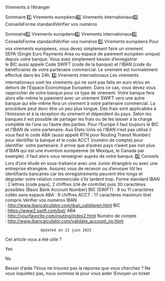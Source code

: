 



Virements à l’étranger

Sommaire 
1️⃣ Virements européens2️⃣ Virements internationaux3️⃣ ConseilsForme standardVérifier vos numéros



Sommaire1️⃣ Virements européens2️⃣ Virements internationaux3️⃣ ConseilsForme standardVérifier vos numéros
1️⃣ Virements européens
Pour vos virements européens, vous devez simplement faire un virement SEPA (Single Euro Payments Area ou espace de paiement européen unique) depuis votre banque. Vous avez simplement besoin d’enregistrer le BIC aussi appelé Code SWIFT (code de la banque) et l’IBAN (code du bénéficiaire) de votre partenaire commercial. Le virement est normalement effectué dans les 24h.
2️⃣ Virements internationaux
Les virements internationaux sont les virements qui ne sont pas faits en euro et/ou en dehors de l’Espace Economique Européen. Dans ce cas, vous devez vous rapprocher de votre banque pour ce type de virement. Votre banque fera alors elle-même le paiement avec un virement SWIFT vers une autre banque qui elle-même fera un virement à votre partenaire commercial. La procédure peut donc être un peu plus longue.
Des frais sont applicables à l’émission et à la réception du virement et dépendent du pays. Selon les banques il est possible de partager les frais ou de les laisser à la charge complète de l’une ou l’autre des parties.
Pour l’Europe il faut toujours le BIC et l’IBAN de votre partenaire.
Aux États-Unis où l’IBAN n’est pas utilisé il vous faut le code ABA (aussi appelé RTN pour Routing Transit Number) pour identifier la banque et le code ACCT (numéro de compte) pour identifier  votre partenaire.
Il arrive que d’autres pays n’aient pas non plus d’IBAN qui est une invention européenne (le Mexique, le Canada par exemple). Il faut alors vous renseigner auprès de votre banque.
3️⃣ Conseils
Lors d’une étude en sous-traitance avec une Junior étrangère ou avec une entreprise étrangère. Assurez vous de recevoir ou d’envoyer tôt les identifiants bancaires car les enregistrements peuvent être longs et dégrader votre relation commerciale s’ils tardent trop.
Forme standard
IBAN : 2 lettres (code pays), 2 chiffres (clé de contrôle) puis 30 caractères possibles (Basic Bank Account Number)
BIC (SWIFT) : 8 ou 11 caractères collés sans espace
ABA : 9 chiffres
ACCT : 17 caractères maximum tiret compris
Vérifier vos numéros
IBAN : http://www.ibancalculator.com/iban_validieren.html
BIC : https://www2.swift.com/bsl/
ABA : http://yourfavorite.com/routing/index2.html
Numéro de compte : http://www.ibancalculator.com/validate_account_no.html


					Updated on 13 juin 2022				



Cet article vous a été utile ?




Yes



No





Besoin d’aide ?Vous ne trouvez pas la réponse que vous cherchez ? Ne vous inquiétez pas, nous sommes là pour vous aider !Envoyer un ticket

